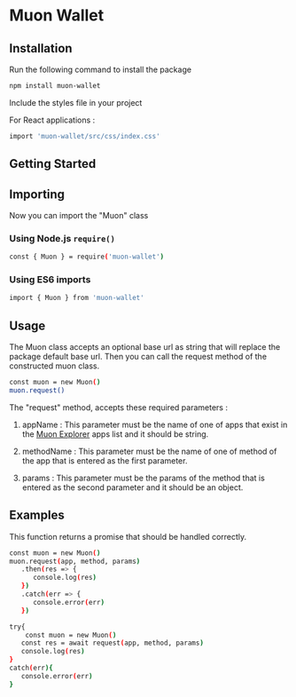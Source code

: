 # Muon Wallet

## Installation

Run the following command to install the package

```bash
npm install muon-wallet
```

Include the styles file in your project

For React applications :

```bash
import 'muon-wallet/src/css/index.css'
```

## Getting Started

## Importing

Now you can import the "Muon" class

### Using Node.js `require()`

```bash
const { Muon } = require('muon-wallet')
```

### Using ES6 imports

```bash
import { Muon } from 'muon-wallet'
```

## Usage

The Muon class accepts an optional base url as string that will replace the package default base url.
Then you can call the request method of the constructed muon class.

```bash
const muon = new Muon()
muon.request()
```

The "request" method, accepts these required parameters :

1. appName :
   This parameter must be the name of one of apps that exist in the [Muon Explorer](https://explorer.muon.net) apps list and it should be string.

2. methodName :
   This parameter must be the name of one of method of the app that is entered as the first parameter.

3. params :
   This parameter must be the params of the method that is entered as the second parameter and it should be an object.

## Examples

This function returns a promise that should be handled correctly.

```bash
const muon = new Muon()
muon.request(app, method, params)
   .then(res => {
      console.log(res)
   })
   .catch(err => {
      console.error(err)
   })
```

```bash
try{
	const muon = new Muon()
   const res = await request(app, method, params)
   console.log(res)
}
catch(err){
   console.error(err)
}
```
